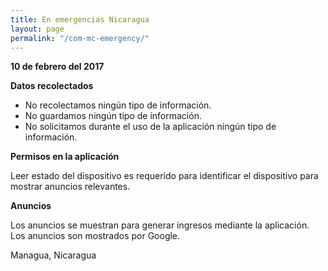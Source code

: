 ```yaml
---
title: En emergencias Nicaragua
layout: page
permalink: "/com-mc-emergency/"
---
```


**10 de febrero del 2017**

**Datos recolectados**

* No recolectamos ningún tipo de información.
* No guardamos ningún tipo de información.
* No solicitamos durante el uso de la aplicación ningún tipo de información.

**Permisos en la aplicación**

Leer estado del dispositivo es requerido para identificar el dispositivo para mostrar anuncios relevantes.

**Anuncios**

Los anuncios se muestran para generar ingresos mediante la aplicación.
Los anuncios son mostrados por Google.

Managua, Nicaragua
